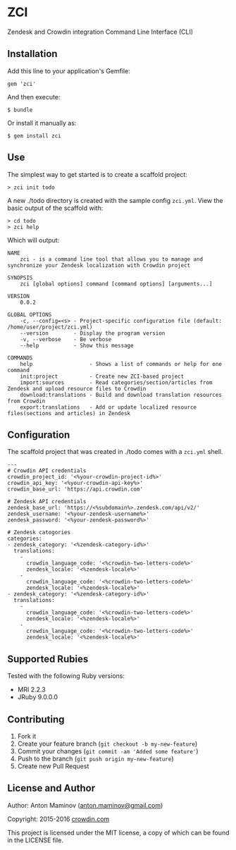 # ZCI

Zendesk and Crowdin integration Command Line Interface (CLI)

## Installation

Add this line to your application's Gemfile:

```
gem 'zci'
```

And then execute:
```
$ bundle
```

Or install it manually as:

```
$ gem install zci
```

## Use

The simplest way to get started is to create a scaffold project:

```
> zci init todo
```

A new ./todo directory is created with the sample config `zci.yml`. View the basic output of the scaffold with:

```
> cd todo
> zci help
```

Which will output:

```
NAME
    zci - is a command line tool that allows you to manage and synchronize your Zendesk localization with Crowdin project

SYNOPSIS
    zci [global options] command [command options] [arguments...]

VERSION
    0.0.2

GLOBAL OPTIONS
    -c, --config=<s> - Project-specific configuration file (default: /home/user/project/zci.yml)
    --version        - Display the program version
    -v, --verbose    - Be verbose
    --help           - Show this message

COMMANDS
    help                  - Shows a list of commands or help for one command
    init:project          - Create new ZCI-based project
    import:sources        - Read categories/section/articles from Zendesk and upload resource files to Crowdin
    download:translations - Build and download translation resources from Crowdin
    export:translations   - Add or update localized resource files(sections and articles) in Zendesk
```

## Configuration

The scaffold project that was created in ./todo comes with a `zci.yml` shell.

```
---
# Crowdin API credentials
crowdin_project_id: '<%your-crowdin-project-id%>'
crowdin_api_key: '<%your-crowdin-api-key%>'
crowdin_base_url: 'https://api.crowdin.com'

# Zendesk API credentials
zendesk_base_url: 'https://<%subdomain%>.zendesk.com/api/v2/'
zendesk_username: '<%your-zendesk-username%>'
zendesk_password: '<%your-zendesk-password%>'

# Zendesk catogories
categories:
- zendesk_category: '<%zendesk-category-id%>'
  translations:
    -
      crowdin_language_code: '<%crowdin-two-letters-code%>'
      zendesk_locale: '<%zendesk-locale%>'
    -
      crowdin_language_code: '<%crowdin-two-letters-code%>'
      zendesk_locale: '<%zendesk-locale%>'
- zendesk_category: '<%zendesk-category-id%>'
  translations:
    -
      crowdin_language_code: '<%crowdin-two-letters-code%>'
      zendesk_locale: '<%zendesk-locale%>'
    -
      crowdin_language_code: '<%crowdin-two-letters-code%>'
      zendesk_locale: '<%zendesk-locale%>'
```

## Supported Rubies

Tested with the following Ruby versions:

- MRI 2.2.3
- JRuby 9.0.0.0

## Contributing

1. Fork it
2. Create your feature branch (`git checkout -b my-new-feature`)
3. Commit your changes (`git commit -am 'Added some feature'`)
4. Push to the branch (`git push origin my-new-feature`)
5. Create new Pull Request

## License and Author

Author: Anton Maminov (anton.maminov@gmail.com)

Copyright: 2015-2016 [crowdin.com](http://crowdin.com/)

This project is licensed under the MIT license, a copy of which can be found in the LICENSE file.
